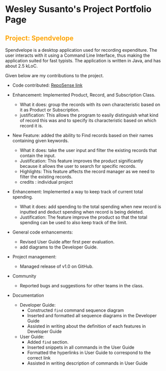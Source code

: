 # Wesley Susanto's Project Portfolio Page

## <span style="color:orange">Project: Spendvelope</span>
Spendvelope is a desktop application used for recording expenditure. The user interacts with it using a Command Line
Interface, thus making the application suited for fast typists. The application is written in Java, and has about 2.5
kLoC.

Given below are my contributions to the project.
* Code contributed: [RepoSense link](https://nus-cs2113-ay2122s2.github.io/tp-dashboard/?search=cristoforows&breakdown=true&sort=groupTitle&sortWithin=title&since=2022-02-18&timeframe=commit&mergegroup=&groupSelect=groupByRepos&checkedFileTypes=docs~functional-code~test-code~other)


* Enhancement: Implemented Product, Record, and Subscription Class.
    * What it does: group the records with its own characteristic based on it as Product or Subscription.
    * justification: This allows the program to easily distinguish what kind of record this was and to specify its characteristic based on which record it is.
* New Feature: added the ability to Find records based on their names containing given keywords.
    * What it does: take the user input and filter the existing records that contain the input.
    * Justification: This feature improves the product significantly because it allows the user to search for specific records.
    * Highlights: This feature affects the record manager as we need to filter the existing records.
    * credits : individual project
* Enhancement: Implemented a way to keep track of current total spending.
    * What it does: add spending to the total spending when new record is inputted and deduct spending when record is being deleted.
    * Justification: The feature improve the product so that the total spending can be used to also keep track of the limit.


* General code enhancements:
    * Revised User Guide after first peer evaluation.
    * add diagrams to the Developer Guide.
  

* Project management:
    * Managed release of v1.0 on GitHub.


* Community
    * Reported bugs and suggestions for other teams in the class.

* Documentation
  * Developer Guide:
    * Constructed `find` command sequence diagram
    * Inserted and formatted all sequence diagrams in the Developer Guide
    * Assisted in writing about the definition of each features in Developer Guide
  * User Guide:
    * Added `find` section.
    * Inserted snippets in all commands in the User Guide
    * Formatted the hyperlinks in User Guide to correspond to the correct link
    * Assisted in writing description of commands in User Guide